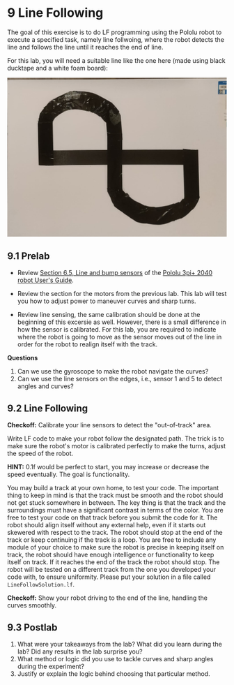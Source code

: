 # 9 Line Following

The goal of this exercise is to do LF programming using the Pololu robot to execute a specified task, namely line follwoing, where the robot detects the line and follows the line until it reaches the end of line.

For this lab, you will need a suitable line like the one here (made using black ducktape and a white foam board):

<img src="img/Line.jpeg">

## 9.1 Prelab

<!---
NOTE: The prelabs may change according to the ordering of the lab.
-->

- Review [Section 6.5, Line and bump sensors](https://www.pololu.com/docs/0J86/6.5) of the [Pololu 3pi+ 2040 robot User's Guide](https://www.pololu.com/docs/0J86).

- Review the section for the motors from the previous lab. This lab will test you how to adjust power to maneuver curves and sharp turns.

- Review line sensing, the same calibration should be done at the beginning of this excersie as well. However, there is a small difference in how the sensor is calibrated.
   For this lab, you are required to indicate where the robot is going to move as the sensor moves out of the line in order for the robot to realign itself with the track.
  
**Questions**

1. Can we use the gyroscope to make the robot navigate the curves?
2. Can we use the line sensors on the edges, i.e., sensor 1 and 5 to detect angles and curves? 

## 9.2 Line Following

**Checkoff:** Calibrate your line sensors to detect the "out-of-track" area.

Write LF code to make your robot follow the designated path. The trick is to make sure the robot's motor is calibrated perfectly to make the turns, adjust the speed of the robot.

**HINT:** 0.1f would be perfect to start, you may increase or decrease the speed eventually. The goal is functionality.

You may build a track at your own home, to test your code. The important thing to keep in mind is that the track must be smooth and the robot should not get stuck somewhere in between. The key thing is that the track and the surroundings must have a significant contrast in terms of the color. You are free to test your code on that track before you submit the code for it. The robot should align itself without any external help, even if it starts out skewered with respect to the track. The robot should stop at the end of the track or keep continuing if the track is a loop. You are free to include any module of your choice to make sure the robot is precise in keeping itself on track, the robot should have enough intelligence or functionality to keep itself on track. If it reaches the end of the track the robot should stop. The robot will be tested on a different track from the one you developed your code with, to ensure uniformity. Please put your solution in a file called `LineFollowSolution.lf`.

**Checkoff:** Show your robot driving to the end of the line, handling the curves smoothly.

## 9.3 Postlab

<!---
TODO(@the-systematic-chaos): Need to finalize solution code, the postlab questions will be based on the final solution.
-->

1. What were your takeaways from the lab? What did you learn during the lab? Did any results in the lab surprise you?
2. What method or logic did you use to tackle curves and sharp angles during the experiment?
3. Justify or explain the logic behind choosing that particular method.
